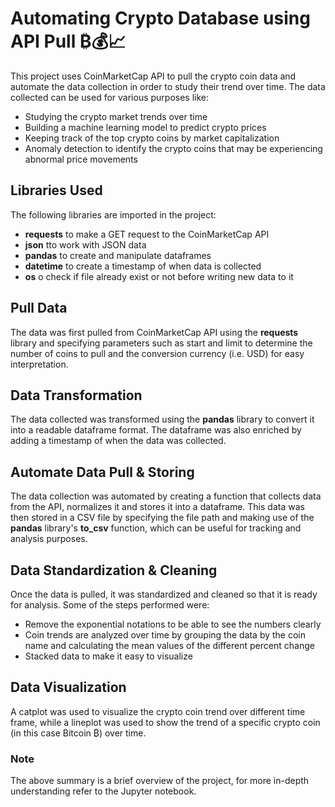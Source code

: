 
# Automating Crypto Database using API Pull ₿💰📈

This project uses CoinMarketCap API to pull the crypto coin data and automate the data collection in order to study their trend over time. The data collected can be used for various purposes like:

- Studying the crypto market trends over time
- Building a machine learning model to predict crypto prices
- Keeping track of the top crypto coins by market capitalization
- Anomaly detection to identify the crypto coins that may be experiencing abnormal price movements

## Libraries Used

The following libraries are imported in the project:

- **requests** to make a GET request to the CoinMarketCap API
- **json** tto work with JSON data
- **pandas** to create and manipulate dataframes
- **datetime** to create a timestamp of when data is collected
- **os** o check if file already exist or not before writing new data to it

## Pull Data

The data was first pulled from CoinMarketCap API using the **requests** library and specifying parameters such as start and limit to determine the number of coins to pull and the conversion currency (i.e. USD) for easy interpretation.

## Data Transformation

The data collected was transformed using the **pandas** library to convert it into a readable dataframe format. The dataframe was also enriched by adding a timestamp of when the data was collected.

## Automate Data Pull & Storing

The data collection was automated by creating a function that collects data from the API, normalizes it and stores it into a dataframe. This data was then stored in a CSV file by specifying the file path and making use of the **pandas** library's **to_csv** function, which can be useful for tracking and analysis purposes.

## Data Standardization & Cleaning
Once the data is pulled, it was standardized and cleaned so that it is ready for analysis. Some of the steps performed were:

- Remove the exponential notations to be able to see the numbers clearly
- Coin trends are analyzed over time by grouping the data by the coin name and calculating the mean values of the different percent change
- Stacked data to make it easy to visualize

## Data Visualization

A catplot was used to visualize the crypto coin trend over different time frame, while a lineplot was used to show the trend of a specific crypto coin (in this case Bitcoin ₿) over time.

### Note
The above summary is a brief overview of the project, for more in-depth understanding refer to the Jupyter notebook.


